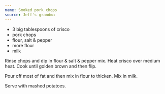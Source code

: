 ```yaml
---
name: Smoked pork chops
source: Jeff's grandma
---
```


* 3 big tablespoons of crisco
* pork chops
* flour, salt & pepper
* more flour
* milk

Rinse chops and dip in flour & salt & pepper mix.  Heat crisco over medium heat.  Cook until golden brown and then flip.

Pour off most of fat and then mix in flour to thicken.  Mix in milk.

Serve with mashed potatoes.

